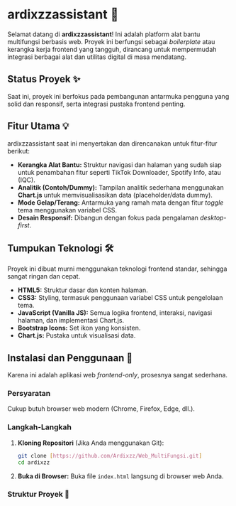 # ardixzzassistant 🤖

Selamat datang di **ardixzzassistant**! Ini adalah platform alat bantu multifungsi berbasis web. Proyek ini berfungsi sebagai *boilerplate* atau kerangka kerja frontend yang tangguh, dirancang untuk mempermudah integrasi berbagai alat dan utilitas digital di masa mendatang.

## Status Proyek ✨

Saat ini, proyek ini berfokus pada pembangunan antarmuka pengguna yang solid dan responsif, serta integrasi pustaka frontend penting.

## Fitur Utama 💡

ardixzzassistant saat ini menyertakan dan direncanakan untuk fitur-fitur berikut:

-   **Kerangka Alat Bantu:** Struktur navigasi dan halaman yang sudah siap untuk penambahan fitur seperti TikTok Downloader, Spotify Info, atau (IQC).
-   **Analitik (Contoh/Dummy):** Tampilan analitik sederhana menggunakan **Chart.js** untuk memvisualisasikan data (placeholder/data dummy).
-   **Mode Gelap/Terang:** Antarmuka yang ramah mata dengan fitur *toggle* tema menggunakan variabel CSS.
-   **Desain Responsif:** Dibangun dengan fokus pada pengalaman *desktop-first*.

## Tumpukan Teknologi 🛠️

Proyek ini dibuat murni menggunakan teknologi frontend standar, sehingga sangat ringan dan cepat.

-   **HTML5:** Struktur dasar dan konten halaman.
-   **CSS3:** Styling, termasuk penggunaan variabel CSS untuk pengelolaan tema.
-   **JavaScript (Vanilla JS):** Semua logika frontend, interaksi, navigasi halaman, dan implementasi Chart.js.
-   **Bootstrap Icons:** Set ikon yang konsisten.
-   **Chart.js:** Pustaka untuk visualisasi data.

## Instalasi dan Penggunaan 🚀

Karena ini adalah aplikasi web *frontend-only*, prosesnya sangat sederhana.

### Persyaratan

Cukup butuh browser web modern (Chrome, Firefox, Edge, dll.).

### Langkah-Langkah

1.  **Kloning Repositori** (Jika Anda menggunakan Git):
    ```bash
    git clone [https://github.com/Ardixzz/Web_MultiFungsi.git]
    cd ardixzz
    ```
2.  **Buka di Browser:** Buka file `index.html` langsung di browser web Anda.

### Struktur Proyek 📂
